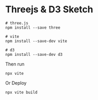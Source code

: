 # Threejs & D3 Sketch

```
# three.js
npm install --save three

# vite
npm install --save-dev vite

# d3
npm install --save-dev d3

```

Then run 

```
npx vite
```

Or Deploy

```
npx vite build
```